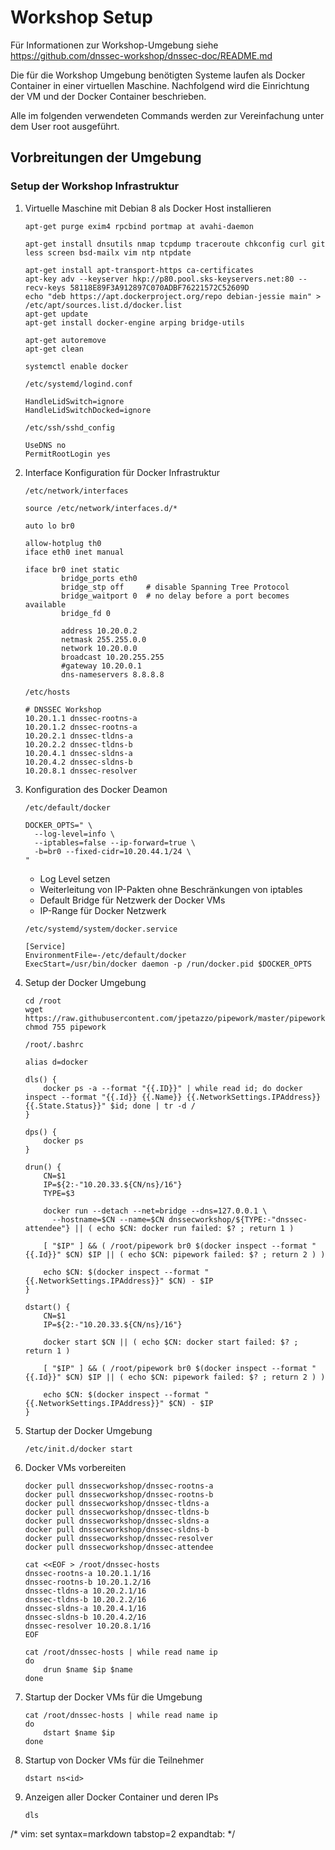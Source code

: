 # Workshop Setup

Für Informationen zur Workshop-Umgebung siehe https://github.com/dnssec-workshop/dnssec-doc/README.md

Die für die Workshop Umgebung benötigten Systeme laufen als Docker Container in einer virtuellen Maschine.
Nachfolgend wird die Einrichtung der VM und der Docker Container beschrieben.

Alle im folgenden verwendeten Commands werden zur Vereinfachung unter dem User root ausgeführt.

## Vorbreitungen der Umgebung

### Setup der Workshop Infrastruktur

1. Virtuelle Maschine mit Debian 8 als Docker Host installieren
    ```
    apt-get purge exim4 rpcbind portmap at avahi-daemon

    apt-get install dnsutils nmap tcpdump traceroute chkconfig curl git less screen bsd-mailx vim ntp ntpdate

    apt-get install apt-transport-https ca-certificates
    apt-key adv --keyserver hkp://p80.pool.sks-keyservers.net:80 --recv-keys 58118E89F3A912897C070ADBF76221572C52609D
    echo "deb https://apt.dockerproject.org/repo debian-jessie main" > /etc/apt/sources.list.d/docker.list
    apt-get update
    apt-get install docker-engine arping bridge-utils

    apt-get autoremove
    apt-get clean

    systemctl enable docker
    ```

    `/etc/systemd/logind.conf`
    ```
    HandleLidSwitch=ignore
    HandleLidSwitchDocked=ignore
    ```

    `/etc/ssh/sshd_config`
    ```
    UseDNS no
    PermitRootLogin yes
    ```

1. Interface Konfiguration für Docker Infrastruktur

    `/etc/network/interfaces`
    ```
    source /etc/network/interfaces.d/*
    
    auto lo br0
    
    allow-hotplug th0
    iface eth0 inet manual
    
    iface br0 inet static
            bridge_ports eth0
            bridge_stp off     # disable Spanning Tree Protocol
            bridge_waitport 0  # no delay before a port becomes available
            bridge_fd 0
    
            address 10.20.0.2
            netmask 255.255.0.0
            network 10.20.0.0
            broadcast 10.20.255.255
            #gateway 10.20.0.1
            dns-nameservers 8.8.8.8
    ```

    `/etc/hosts`
    ```
    # DNSSEC Workshop
    10.20.1.1 dnssec-rootns-a
    10.20.1.2 dnssec-rootns-a
    10.20.2.1 dnssec-tldns-a
    10.20.2.2 dnssec-tldns-b
    10.20.4.1 dnssec-sldns-a
    10.20.4.2 dnssec-sldns-b
    10.20.8.1 dnssec-resolver
    ```

1. Konfiguration des Docker Deamon

    `/etc/default/docker`
    ```
    DOCKER_OPTS=" \
      --log-level=info \
      --iptables=false --ip-forward=true \
      -b=br0 --fixed-cidr=10.20.44.1/24 \
    "
    ```

    * Log Level setzen
    * Weiterleitung von IP-Pakten ohne Beschränkungen von iptables
    * Default Bridge für Netzwerk der Docker VMs
    * IP-Range für Docker Netzwerk

    `/etc/systemd/system/docker.service`
    ```
    [Service]
    EnvironmentFile=-/etc/default/docker
    ExecStart=/usr/bin/docker daemon -p /run/docker.pid $DOCKER_OPTS
    ```

1. Setup der Docker Umgebung
    ```
    cd /root 
    wget https://raw.githubusercontent.com/jpetazzo/pipework/master/pipework 
    chmod 755 pipework
    ```

    `/root/.bashrc`
    ```
    alias d=docker

    dls() {
        docker ps -a --format "{{.ID}}" | while read id; do docker inspect --format "{{.Id}} {{.Name}} {{.NetworkSettings.IPAddress}} {{.State.Status}}" $id; done | tr -d /
    }

    dps() {
        docker ps
    }

    drun() {
        CN=$1
        IP=${2:-"10.20.33.${CN/ns}/16"}
        TYPE=$3

        docker run --detach --net=bridge --dns=127.0.0.1 \
          --hostname=$CN --name=$CN dnssecworkshop/${TYPE:-"dnssec-attendee"} || ( echo $CN: docker run failed: $? ; return 1 )

        [ "$IP" ] && ( /root/pipework br0 $(docker inspect --format "{{.Id}}" $CN) $IP || ( echo $CN: pipework failed: $? ; return 2 ) )

        echo $CN: $(docker inspect --format "{{.NetworkSettings.IPAddress}}" $CN) - $IP
    }

    dstart() {
        CN=$1
        IP=${2:-"10.20.33.${CN/ns}/16"}

        docker start $CN || ( echo $CN: docker start failed: $? ; return 1 )

        [ "$IP" ] && ( /root/pipework br0 $(docker inspect --format "{{.Id}}" $CN) $IP || ( echo $CN: pipework failed: $? ; return 2 ) )

        echo $CN: $(docker inspect --format "{{.NetworkSettings.IPAddress}}" $CN) - $IP
    }
    ```

1. Startup der Docker Umgebung
    ```
    /etc/init.d/docker start
    ```

1. Docker VMs vorbereiten
    ```
    docker pull dnssecworkshop/dnssec-rootns-a
    docker pull dnssecworkshop/dnssec-rootns-b
    docker pull dnssecworkshop/dnssec-tldns-a
    docker pull dnssecworkshop/dnssec-tldns-b
    docker pull dnssecworkshop/dnssec-sldns-a
    docker pull dnssecworkshop/dnssec-sldns-b
    docker pull dnssecworkshop/dnssec-resolver
    docker pull dnssecworkshop/dnssec-attendee

    cat <<EOF > /root/dnssec-hosts
    dnssec-rootns-a 10.20.1.1/16
    dnssec-rootns-b 10.20.1.2/16
    dnssec-tldns-a 10.20.2.1/16
    dnssec-tldns-b 10.20.2.2/16
    dnssec-sldns-a 10.20.4.1/16
    dnssec-sldns-b 10.20.4.2/16
    dnssec-resolver 10.20.8.1/16
    EOF

    cat /root/dnssec-hosts | while read name ip
    do
        drun $name $ip $name
    done
    ```

1. Startup der Docker VMs für die Umgebung
    ```
    cat /root/dnssec-hosts | while read name ip
    do
        dstart $name $ip
    done
    ```

1. Startup von Docker VMs für die Teilnehmer
    ```
    dstart ns<id>
    ```

1. Anzeigen aller Docker Container und deren IPs
    ```
    dls
    ```



/* vim: set syntax=markdown tabstop=2 expandtab: */
